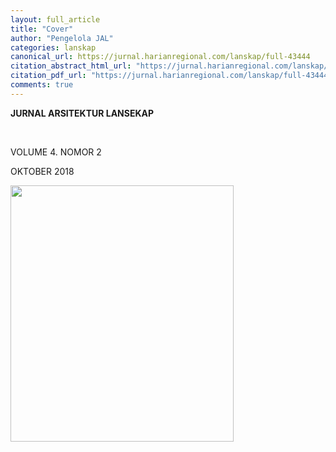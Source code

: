 ```yaml
---
layout: full_article
title: "Cover"
author: "Pengelola JAL"
categories: lanskap
canonical_url: https://jurnal.harianregional.com/lanskap/full-43444 
citation_abstract_html_url: "https://jurnal.harianregional.com/lanskap/id-43444"
citation_pdf_url: "https://jurnal.harianregional.com/lanskap/full-43444"  
comments: true
---
```


<div>
<p><span class="font0" style="font-weight:bold;">JURNAL ARSITEKTUR LANSEKAP</span></p>
</div><br clear="all">
<div>
<p><span class="font1">VOLUME 4. NOMOR 2</span></p>
<p><span class="font1">OKTOBER 2018</span></p><img src="https://jurnal.harianregional.com/media/43444-1.jpg" alt="" style="width:268pt;height:308pt;">
</div><br clear="all">